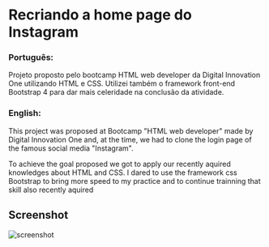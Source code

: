 # Recriando a home page do Instagram

### Português:
Projeto proposto pelo bootcamp HTML web developer da Digital Innovation One utilizando HTML e CSS. 
Utilizei também o framework front-end Bootstrap 4 para dar mais celeridade na conclusão da atividade.

### English:
This project was proposed at Bootcamp "HTML web developer" made by Digital Innovation One and, at the time, we had to clone the login page of the famous social media "Instagram". 

To achieve the goal proposed we got to apply our recently aquired knowledges about HTML and CSS. I dared to use the framework css Bootstrap to bring more speed to my practice and to continue trainning that skill also recently aquired


## Screenshot
![screenshot](https://user-images.githubusercontent.com/20890806/119210863-2212b480-ba85-11eb-9169-539bc5630dd7.PNG)


